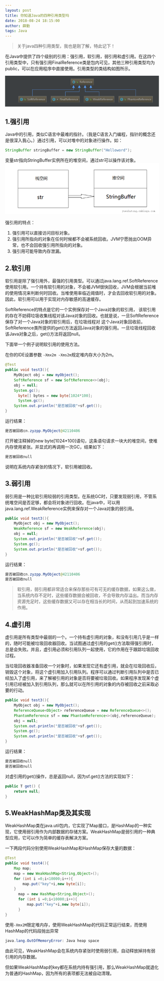 ```yaml
---
layout: post
title: 你知道Java的四种引用类型吗
date: 2018-08-24 18:15:00
author: 薛勤
tags: Java
---
```

> 关于java四种引用类型，我也是刚了解，特此记下！

在Java中提供了四个级别的引用：强引用，软引用，弱引用和虚引用。在这四个引用类型中，只有强引用FinalReference类是包内可见，其他三种引用类型均为public，可以在应用程序中直接使用。引用类型的类结构如图所示。

![](./20180824你知道Java的四种引用类型吗/1136672-20180824181156856-1470203680.png)



## 1.强引用

Java中的引用，类似C语言中最难的指针。（我是C语言入门编程，指针的概念还是很深入我心。）通过引用，可以对堆中的对象进行操作。如：

```java
StringBuffer stringBuffer = new StringBuffer("Helloword");
```

变量str指向StringBuffer实例所在的堆空间，通过str可以操作该对象。
![](./20180824你知道Java的四种引用类型吗/1136672-20180824181445637-260253766.png)

强引用的特点：
1. 强引用可以直接访问目标对象。
2. 强引用所指向的对象在任何时候都不会被系统回收。JVM宁愿抛出OOM异常，也不会回收强引用所指向的对象。
3. 强引用可能导致内存泄漏。

## 2.软引用

软引用是除了强引用外，最强的引用类型。可以通过java.lang.ref.SoftReference使用软引用。一个持有软引用的对象，不会被JVM很快回收，JVM会根据当前堆的使用情况来判断何时回收。当堆使用率临近阈值时，才会去回收软引用的对象。因此，软引用可以用于实现对内存敏感的高速缓存。

SoftReference的特点是它的一个实例保存对一个Java对象的软引用， 该软引用的存在不妨碍垃圾收集线程对该Java对象的回收。也就是说，一旦SoftReference保存了对一个Java对象的软引用后，在垃圾线程对 这个Java对象回收前，SoftReference类所提供的get()方法返回Java对象的强引用。一旦垃圾线程回收该Java对象之后，get()方法将返回null。

下面举一个例子说明软引用的使用方法。

在你的IDE设置参数 `-Xmx2m -Xms2m`规定堆内存大小为2m。

```java
@Test
public void test3(){
    MyObject obj = new myObject();
    SoftReference sf = new SoftReference<>(obj);
    obj = null;
    System.gc();
      byte[] bytes = new byte[1024*100];
      System.gc();
    System.out.println("是否被回收"+sf.get());
}
```

运行结果：

```java
是否被回收cn.zyzpp.MyObject@42110406
```

打开被注释掉的new byte[1024*100]语句，这条语句请求一块大的堆空间，使堆内存使用紧张。并显式的再调用一次GC，结果如下：

```java
是否被回收null
```

说明在系统内存紧张的情况下，软引用被回收。

## 3.弱引用

弱引用是一种比软引用较弱的引用类型。在系统GC时，只要发现弱引用，不管系统堆空间是否足够，都会将对象进行回收。在java中，可以用java.lang.ref.WeakReference实例来保存对一个Java对象的弱引用。

```java
public void test3(){
    MyObject obj = new MyObject();
    WeakReference sf = new WeakReference(obj);
    obj = null;
    System.out.println("是否被回收"+sf.get());
    System.gc();
    System.out.println("是否被回收"+sf.get());
}
```

运行结果：

```java
是否被回收cn.zyzpp.MyObject@42110406
是否被回收null
```

> 软引用，弱引用都非常适合来保存那些可有可无的缓存数据，如果这么做，当系统内存不足时，这些缓存数据会被回收，不会导致内存溢出。而当内存资源充足时，这些缓存数据又可以存在相当长的时间，从而起到加速系统的作用。

## 4.虚引用

虚引用是所有类型中最弱的一个。一个持有虚引用的对象，和没有引用几乎是一样的，随时可能被垃圾回收器回收。当试图通过虚引用的get()方法取得强引用时，总是会失败。并且，虚引用必须和引用队列一起使用，它的作用在于跟踪垃圾回收过程。

当垃圾回收器准备回收一个对象时，如果发现它还有虚引用，就会在垃圾回收后，销毁这个对象，将这个虚引用加入引用队列。程序可以通过判断引用队列中是否已经加入了虚引用，来了解被引用的对象是否将要被垃圾回收。如果程序发现某个虚引用已经被加入到引用队列，那么就可以在所引用的对象的内存被回收之前采取必要的行动。

```java
public void test3(){
    MyObject obj = new MyObject();
    ReferenceQueue<Object> referenceQueue = new ReferenceQueue<>();
    PhantomReference sf = new PhantomReference<>(obj,referenceQueue);
    obj = null;
    System.out.println("是否被回收"+sf.get());
    System.gc();
    System.out.println("是否被回收"+sf.get());
}
```
运行结果：
```java
是否被回收null
是否被回收null
```

对虚引用的get()操作，总是返回null，因为sf.get()方法的实现如下：

```java
public T get() {
    return null;
}
```

## 5.WeakHashMap类及其实现

WeakHashMap类在java.util包内，它实现了Map接口，是HashMap的一种实现，它使用弱引用作为内部数据的存储方案。WeakHashMap是弱引用的一种典型应用，它可以作为简单的缓存表解决方案。

一下两段代码分别使用WeakHashMap和HashMap保存大量的数据：

```java
@Test
public void test4(){
    Map map;
    map = new WeakHashMap<String,Object>();
    for (int i =0;i<10000;i++){
        map.put("key"+i,new byte[i]);
    }
      map = new HashMap<String,Object>();
      for (int i =0;i<10000;i++){
          map.put("key"+i,new byte[i]);
      }
}
```

使用`-Xmx2M`限定堆内存，使用WeakHashMap的代码正常运行结束，而使用HashMap的代码段抛出异常

```java
java.lang.OutOfMemoryError: Java heap space
```

由此可见，WeakHashMap会在系统内存紧张时使用弱引用，自动释放掉持有弱引用的内存数据。

但如果WeakHashMap的key都在系统内持有强引用，那么WeakHashMap就退化为普通的HashMap，因为所有的表项都无法被自动清理。